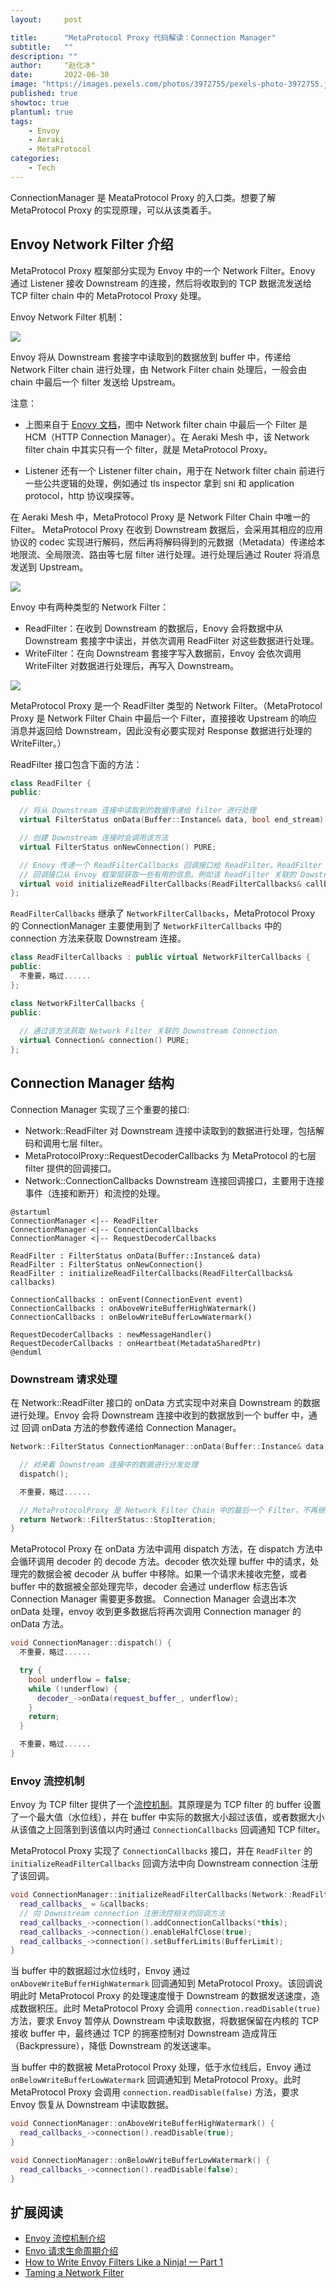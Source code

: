 ```yaml
---
layout:     post

title:      "MetaProtocol Proxy 代码解读：Connection Manager"
subtitle:   ""
description: ""
author:     "赵化冰"
date:       2022-06-30
image: "https://images.pexels.com/photos/3972755/pexels-photo-3972755.jpeg?auto=compress&cs=tinysrgb&w=1260&h=750&dpr=2"
published: true
showtoc: true
plantuml: true
tags:
    - Envoy
    - Aeraki
    - MetaProtocol
categories:
    - Tech
---
```


ConnectionManager 是 MeataProtocol Proxy 的入口类。想要了解 MetaProtocol Proxy 的实现原理，可以从该类着手。

## Envoy Network Filter 介绍

MetaProtocol Proxy 框架部分实现为 Envoy 中的一个 Network Filter。Enovy 通过 Listener 接收 Downstream 的连接，然后将收取到的 TCP 数据流发送给 TCP filter chain 中的 MetaProtocol Proxy 处理。

Envoy Network Filter 机制：

![](https://www.envoyproxy.io/docs/envoy/latest/_images/lor-network-filters.svg)

Envoy 将从 Downstream 套接字中读取到的数据放到 buffer 中，传递给 Network Filter chain 进行处理，由 Network Filter chain 处理后，一般会由 chain 中最后一个 filter 发送给 Upstream。

注意：

* 上图来自于 [Enovy 文档](https://www.envoyproxy.io/docs/envoy/latest/intro/life_of_a_request)，图中 Network filter chain 中最后一个 Filter 是 HCM（HTTP Connection Manager）。在 Aeraki Mesh 中，该 Network filter chain 中其实只有一个 filter，就是 MetaProtocol Proxy。

* Listener 还有一个 Listener filter chain，用于在 Network filter chain 前进行一些公共逻辑的处理，例如通过 tls inspector 拿到 sni 和 application protocol，http 协议嗅探等。

在 Aeraki Mesh 中，MetaProtocol Proxy 是 Network Filter Chain 中唯一的 Filter。 MetaProtocol Proxy 在收到 Downstream 数据后，会采用其相应的应用协议的 codec 实现进行解码，然后再将解码得到的元数据（Metadata）传递给本地限流、全局限流、路由等七层 filter 进行处理。进行处理后通过 Router 将消息发送到 Upstream。

![](https://www.aeraki.net/blog/2021/istio-aeraki/metaprotocol-proxy.png)

Envoy 中有两种类型的 Network Filter：

* ReadFilter：在收到 Downstream 的数据后，Enovy 会将数据中从 Downstream 套接字中读出，并依次调用 ReadFilter 对这些数据进行处理。
* WriteFilter：在向 Downstream 套接字写入数据前，Envoy 会依次调用 WriteFilter 对数据进行处理后，再写入 Downstream。

![](/img/misc/envoy-network-filter.png)

MetaProtocol Proxy 是一个 ReadFilter 类型的 Network Filter。（MetaProtocol Proxy 是 Network Filter Chain 中最后一个 Filter，直接接收 Upstream 的响应消息并返回给 Downstream，因此没有必要实现对 Response 数据进行处理的 WriteFilter。）

ReadFilter 接口包含下面的方法：

```cpp
class ReadFilter {
public:

  // 将从 Downstream 连接中读取到的数据传递给 filter 进行处理
  virtual FilterStatus onData(Buffer::Instance& data, bool end_stream) PURE;

  // 创建 Downstream 连接时会调用该方法
  virtual FilterStatus onNewConnection() PURE;

  // Enovy 传递一个 ReadFilterCallbacks 回调接口给 ReadFilter。ReadFilter 可以通过该
  // 回调接口从 Envoy 框架层获取一些有用的信息。例如该 ReadFilter 关联的 Dowstream Connection。
  virtual void initializeReadFilterCallbacks(ReadFilterCallbacks& callbacks) PURE;
};
```

`ReadFilterCallbacks` 继承了 `NetworkFilterCallbacks`，MetaProtocol Proxy 的 ConnectionManager 主要使用到了 `NetworkFilterCallbacks` 中的 connection 方法来获取 Downstream 连接。

```cpp
class ReadFilterCallbacks : public virtual NetworkFilterCallbacks {
public:
  不重要，略过......
};
```

```cpp
class NetworkFilterCallbacks {
public:
  
  // 通过该方法获取 Network Filter 关联的 Downstream Connection
  virtual Connection& connection() PURE;
};
```

## Connection Manager 结构

Connection Manager 实现了三个重要的接口: 

* Network::ReadFilter 对 Downstream 连接中读取到的数据进行处理，包括解码和调用七层 filter。
* MetaProtocolProxy::RequestDecoderCallbacks 为 MetaProtocol 的七层 filter 提供的回调接口。
* Network::ConnectionCallbacks Downstream 连接回调接口，主要用于连接事件（连接和断开）和流控的处理。

```plantuml
@startuml
ConnectionManager <|-- ReadFilter
ConnectionManager <|-- ConnectionCallbacks
ConnectionManager <|-- RequestDecoderCallbacks

ReadFilter : FilterStatus onData(Buffer::Instance& data)
ReadFilter : FilterStatus onNewConnection()
ReadFilter : initializeReadFilterCallbacks(ReadFilterCallbacks& callbacks)

ConnectionCallbacks : onEvent(ConnectionEvent event)
ConnectionCallbacks : onAboveWriteBufferHighWatermark()
ConnectionCallbacks : onBelowWriteBufferLowWatermark()

RequestDecoderCallbacks : newMessageHandler()
RequestDecoderCallbacks : onHeartbeat(MetadataSharedPtr)
@enduml
```

### Downstream 请求处理

在 Network::ReadFilter 接口的 onData 方式实现中对来自 Downstream 的数据进行处理。Envoy 会将 Downstream 连接中收到的数据放到一个 buffer 中，通过 回调 onData 方法的参数传递给 Connection Manager。

```cpp
Network::FilterStatus ConnectionManager::onData(Buffer::Instance& data, bool end_stream) {

  // 对来着 Downstream 连接中的数据进行分发处理
  dispatch();

  不重要，略过......

  // MetaProtocolProxy 是 Network Filter Chain 中的最后一个 Filter，不再继续执行。
  return Network::FilterStatus::StopIteration;
}
```
MetaProtocol Proxy 在 onData 方法中调用 dispatch 方法，在 dispatch 方法中会循环调用 decoder 的 decode 方法。decoder 依次处理 buffer 中的请求，处理完的数据会被 decoder 从 buffer 中移除。如果一个请求未接收完整，或者 buffer 中的数据被全部处理完毕，decoder 会通过 underflow 标志告诉 Connection Manager 需要更多数据。 Connection Manager 会退出本次 onData 处理，envoy 收到更多数据后将再次调用 Connection manager 的 onData 方法。

```cpp
void ConnectionManager::dispatch() {
  不重要，略过......

  try {
    bool underflow = false;
    while (!underflow) {
      decoder_->onData(request_buffer_, underflow);
    }
    return;
  } 

  不重要，略过......
}
```

### Envoy 流控机制

Envoy 为 TCP filter 提供了一个[流控机制](https://github.com/envoyproxy/envoy/blob/main/source/docs/flow_control.md)。其原理是为 TCP filter 的 buffer 设置了一个最大值（水位线），并在 buffer 中实际的数据大小超过该值，或者数据大小从该值之上回落到到该值以内时通过 `ConnectionCallbacks` 回调通知 TCP filter。

MetaProtocol Proxy 实现了 `ConnectionCallbacks` 接口，并在 `ReadFilter` 的 `initializeReadFilterCallbacks` 回调方法中向 Downstream connection 注册了该回调。

```cpp
void ConnectionManager::initializeReadFilterCallbacks(Network::ReadFilterCallbacks& callbacks) {
  read_callbacks_ = &callbacks;
  // 向 Downstream connection 注册流控相关的回调方法
  read_callbacks_->connection().addConnectionCallbacks(*this);
  read_callbacks_->connection().enableHalfClose(true);
  read_callbacks_->connection().setBufferLimits(BufferLimit);
}
```

当 buffer 中的数据超过水位线时，Envoy 通过 `onAboveWriteBufferHighWatermark` 回调通知到 MetaProtocol Proxy。该回调说明此时 MetaProtocol Proxy 的处理速度慢于 Downstream 的数据发送速度，造成数据积压。此时 MetaProtocol Proxy 会调用 `connection.readDisable(true)` 方法，要求 Envoy 暂停从 Downstream 中读取数据，将数据保留在内核的 TCP 接收 buffer 中，最终通过 TCP 的拥塞控制对 Downstream 造成背压（Backpressure），降低 Downstream 的发送速率。

当 buffer 中的数据被 MetaProtocol Proxy 处理，低于水位线后，Envoy 通过 `onBelowWriteBufferLowWatermark` 回调通知到 MetaProtocol Proxy。此时 MetaProtocol Proxy 会调用 `connection.readDisable(false)` 方法，要求 Envoy 恢复从 Downstream 中读取数据。

```cpp
void ConnectionManager::onAboveWriteBufferHighWatermark() {
  read_callbacks_->connection().readDisable(true);
}

void ConnectionManager::onBelowWriteBufferLowWatermark() {
  read_callbacks_->connection().readDisable(false);
}
```

## 扩展阅读
* [Envoy 流控机制介绍](https://github.com/envoyproxy/envoy/blob/main/source/docs/flow_control.md)
* [Envo 请求生命周期介绍](https://www.envoyproxy.io/docs/envoy/latest/intro/life_of_a_request)
* [How to Write Envoy Filters Like a Ninja! — Part 1](https://blog.envoyproxy.io/how-to-write-envoy-filters-like-a-ninja-part-1-d166e5abec09)
* [Taming a Network Filter](https://blog.envoyproxy.io/taming-a-network-filter-44adcf91517)